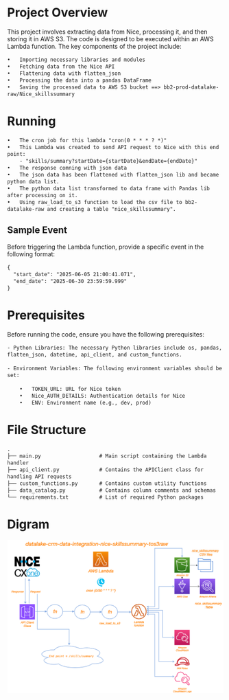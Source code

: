 # Project Overview
This project involves extracting data from Nice, processing it, and then storing it in AWS S3. The code is designed to be executed within an AWS Lambda function. The key components of the project include:

	•	Importing necessary libraries and modules
	•	Fetching data from the Nice API
	•	Flattening data with flatten_json
    •   Processing the data into a pandas DataFrame
	•	Saving the processed data to AWS S3 bucket ==> bb2-prod-datalake-raw/Nice_skillssummary

# Running

	•	The cron job for this lambda "cron(0 * * * ? *)"
	•	This Lambda was created to send API request to Nice with this end point:
        - "skills/summary?startDate={startDate}&endDate={endDate}"
	•	The response comning with json data
	•	The json data has been flattened with flatten_json lib and became python data list.
	•	The python data list transformed to data frame with Pandas lib after processing on it.
	•	Using raw_load_to_s3 function to load the csv file to bb2-datalake-raw and creating a table "nice_skillssummary".

## Sample Event
Before triggering the Lambda function, provide a specific event in the following format:
```
{
  "start_date": "2025-06-05 21:00:41.071",
  "end_date": "2025-06-30 23:59:59.999"
}

```

# Prerequisites

Before running the code, ensure you have the following prerequisites:

	- Python Libraries: The necessary Python libraries include os, pandas, flatten_json, datetime, api_client, and custom_functions.

	- Environment Variables: The following environment variables should be set:

	    •	TOKEN_URL: URL for Nice token
	    •	Nice_AUTH_DETAILS: Authentication details for Nice
	    •	ENV: Environment name (e.g., dev, prod)

# File Structure
    .
    ├── main.py                   # Main script containing the Lambda handler
    ├── api_client.py             # Contains the APIClient class for handling API requests
    ├── custom_functions.py       # Contains custom utility functions
    ├── data_catalog.py           # Contains column comments and schemas
    └── requirements.txt          # List of required Python packages


# Digram

![Alt text](nice_skillssummary.png)
